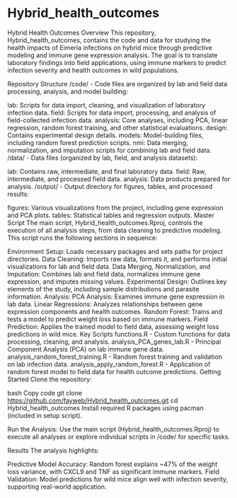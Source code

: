 # Hybrid_health_outcomes

Hybrid Health Outcomes
Overview
This repository, Hybrid_health_outcomes, contains the code and data for studying the health impacts of Eimeria infections on hybrid mice through predictive modeling and immune gene expression analysis. The goal is to translate laboratory findings into field applications, using immune markers to predict infection severity and health outcomes in wild populations.

Repository Structure
/code/ - Code files are organized by lab and field data processing, analysis, and model building:

lab: Scripts for data import, cleaning, and visualization of laboratory infection data.
field: Scripts for data import, processing, and analysis of field-collected infection data.
analysis: Core analyses, including PCA, linear regression, random forest training, and other statistical evaluations.
design: Contains experimental design details.
models: Model-building files, including random forest prediction scripts.
nmi: Data merging, normalization, and imputation scripts for combining lab and field data.
/data/ - Data files (organized by lab, field, and analysis datasets):

lab: Contains raw, intermediate, and final laboratory data.
field: Raw, intermediate, and processed field data.
analysis: Data products prepared for analysis.
/output/ - Output directory for figures, tables, and processed results:

figures: Various visualizations from the project, including gene expression and PCA plots.
tables: Statistical tables and regression outputs.
Master Script
The main script, Hybrid_health_outcomes.Rproj, controls the execution of all analysis steps, from data cleaning to predictive modeling. This script runs the following sections in sequence:

Environment Setup: Loads necessary packages and sets paths for project directories.
Data Cleaning: Imports raw data, formats it, and performs initial visualizations for lab and field data.
Data Merging, Normalization, and Imputation: Combines lab and field data, normalizes immune gene expression, and imputes missing values.
Experimental Design: Outlines key elements of the study, including sample distributions and parasite information.
Analysis:
PCA Analysis: Examines immune gene expression in lab data.
Linear Regressions: Analyzes relationships between gene expression components and health outcomes.
Random Forest: Trains and tests a model to predict weight loss based on immune markers.
Field Prediction: Applies the trained model to field data, assessing weight loss predictions in wild mice.
Key Scripts
functions.R - Custom functions for data processing, cleaning, and analysis.
analysis_PCA_genes_lab.R - Principal Component Analysis (PCA) on lab immune gene data.
analysis_random_forest_training.R - Random forest training and validation on lab infection data.
analysis_apply_random_forest.R - Application of random forest model to field data for health outcome predictions.
Getting Started
Clone the repository:

bash
Copy code
git clone https://github.com/fayweb/Hybrid_health_outcomes.git
cd Hybrid_health_outcomes
Install required R packages using pacman (included in setup script).

Run the Analysis: Use the main script (Hybrid_health_outcomes.Rproj) to execute all analyses or explore individual scripts in /code/ for specific tasks.

Results
The analysis highlights:

Predictive Model Accuracy: Random forest explains ~47% of the weight loss variance, with CXCL9 and TNF as significant immune markers.
Field Validation: Model predictions for wild mice align well with infection severity, supporting real-world application.
